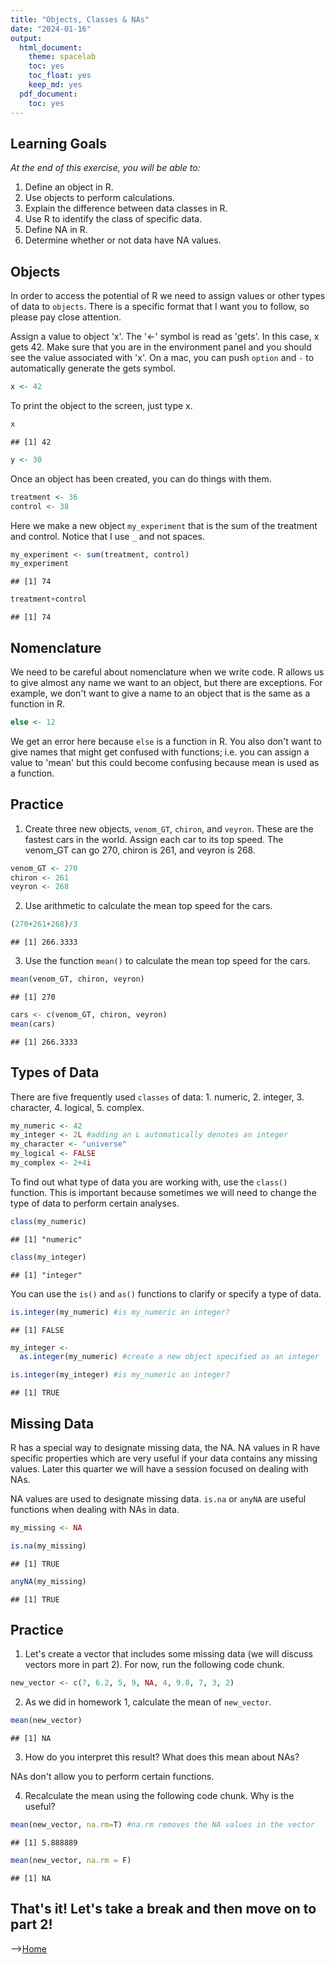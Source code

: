 ```yaml
---
title: "Objects, Classes & NAs"
date: "2024-01-16"
output:
  html_document: 
    theme: spacelab
    toc: yes
    toc_float: yes
    keep_md: yes
  pdf_document:
    toc: yes
---
```


## Learning Goals
*At the end of this exercise, you will be able to:*    
1. Define an object in R.  
2. Use objects to perform calculations.  
3. Explain the difference between data classes in R.  
4. Use R to identify the class of specific data.  
5. Define NA in R.  
6. Determine whether or not data have NA values.  

## Objects
In order to access the potential of R we need to assign values or other types of data to `objects`. There is a specific format that I want you to follow, so please pay close attention.  

Assign a value to object 'x'. The '<-' symbol is read as 'gets'. In this case, x gets 42. Make sure that you are in the environment panel and you should see the value associated with 'x'. On a mac, you can push `option` and `-` to automatically generate the gets symbol.  

```r
x <- 42
```

To print the object to the screen, just type x.  

```r
x
```

```
## [1] 42
```


```r
y <- 30
```

Once an object has been created, you can do things with them.  

```r
treatment <- 36
control <- 38
```

Here we make a new object `my_experiment` that is the sum of the treatment and control. Notice that I use `_` and not spaces.  


```r
my_experiment <- sum(treatment, control)
my_experiment
```

```
## [1] 74
```


```r
treatment+control
```

```
## [1] 74
```

## Nomenclature
We need to be careful about nomenclature when we write code. R allows us to give almost any name we want to an object, but there are exceptions. For example, we don't want to give a name to an object that is the same as a function in R.


```r
else <- 12
```

We get an error here because `else` is a function in R. You also don't want to give names that might get confused with functions; i.e. you can assign a value to 'mean' but this could become confusing because mean is used as a function.  

## Practice
1. Create three new objects, `venom_GT`, `chiron`, and `veyron`. These are the fastest cars in the world. Assign each car to its top speed. The venom_GT can go 270, chiron is 261, and veyron is 268.  


```r
venom_GT <- 270
chiron <- 261
veyron <- 268
```

2. Use arithmetic to calculate the mean top speed for the cars.


```r
(270+261+268)/3
```

```
## [1] 266.3333
```

3. Use the function `mean()` to calculate the mean top speed for the cars.


```r
mean(venom_GT, chiron, veyron)
```

```
## [1] 270
```


```r
cars <- c(venom_GT, chiron, veyron)
mean(cars)
```

```
## [1] 266.3333
```

## Types of Data
There are five frequently used `classes` of data: 1. numeric, 2. integer, 3. character, 4. logical, 5. complex.

```r
my_numeric <- 42
my_integer <- 2L #adding an L automatically denotes an integer
my_character <- "universe"
my_logical <- FALSE
my_complex <- 2+4i
```

To find out what type of data you are working with, use the `class()` function. This is important because sometimes we will need to change the type of data to perform certain analyses.

```r
class(my_numeric)
```

```
## [1] "numeric"
```

```r
class(my_integer)
```

```
## [1] "integer"
```

You can use the `is()` and `as()` functions to clarify or specify a type of data.

```r
is.integer(my_numeric) #is my_numeric an integer?
```

```
## [1] FALSE
```


```r
my_integer <- 
  as.integer(my_numeric) #create a new object specified as an integer
```


```r
is.integer(my_integer) #is my_numeric an integer?
```

```
## [1] TRUE
```

## Missing Data
R has a special way to designate missing data, the NA. NA values in R have specific properties which are very useful if your data contains any missing values. Later this quarter we will have a session focused on dealing with NAs.  

NA values are used to designate missing data. `is.na` or `anyNA` are useful functions when dealing with NAs in data. 

```r
my_missing <- NA
```


```r
is.na(my_missing)
```

```
## [1] TRUE
```


```r
anyNA(my_missing)
```

```
## [1] TRUE
```

## Practice  
1. Let's create a vector that includes some missing data (we will discuss vectors more in part 2). For now, run the following code chunk.  

```r
new_vector <- c(7, 6.2, 5, 9, NA, 4, 9.8, 7, 3, 2)
```

2. As we did in homework 1, calculate the mean of `new_vector`.

```r
mean(new_vector)
```

```
## [1] NA
```

3. How do you interpret this result? What does this mean about NAs?  

NAs don't allow you to perform certain functions.

4. Recalculate the mean using the following code chunk. Why is the useful?  

```r
mean(new_vector, na.rm=T) #na.rm removes the NA values in the vector
```

```
## [1] 5.888889
```


```r
mean(new_vector, na.rm = F)
```

```
## [1] NA
```

## That's it! Let's take a break and then move on to part 2!

-->[Home](https://jmledford3115.github.io/datascibiol/)  
